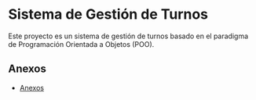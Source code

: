 # Sistema de Gestión de Turnos

Este proyecto es un sistema de gestión de turnos basado en el paradigma de Programación Orientada a Objetos (POO).  

## Anexos  
- [Anexos](anexos.md)
